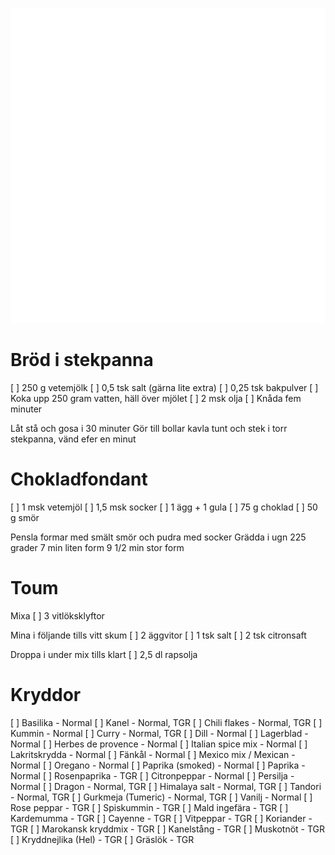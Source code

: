 [<img src="/assets/images/home1_i.png">](http://192.168.86.19)

# Bröd i stekpanna

[ ] 250 g vetemjölk
[ ]  0,5 tsk salt (gärna lite extra)
[ ]  0,25 tsk bakpulver
[ ] Koka upp 250 gram vatten, häll över mjölet
[ ] 2 msk olja
[ ] Knåda fem minuter

Låt stå och gosa i 30 minuter
Gör till bollar
kavla tunt och stek i torr stekpanna, vänd efer en minut

# Chokladfondant

[ ] 1 msk vetemjöl
[ ] 1,5 msk socker
[ ] 1 ägg + 1 gula
[ ] 75 g choklad
[ ] 50 g smör

Pensla formar med smält smör och pudra med socker
Grädda i ugn 225 grader
7 min liten form
9 1/2 min stor form

# Toum

Mixa
[ ] 3 vitlöksklyftor

Mina i följande tills vitt skum
[ ] 2 äggvitor
[ ] 1 tsk salt
[ ] 2 tsk citronsaft

Droppa i under mix tills klart
[ ] 2,5 dl rapsolja

# Kryddor
[ ] Basilika - Normal
[ ] Kanel - Normal, TGR
[ ] Chili flakes - Normal, TGR
[ ] Kummin - Normal
[ ] Curry - Normal, TGR
[ ] Dill - Normal
[ ] Lagerblad - Normal
[ ] Herbes de provence - Normal
[ ] Italian spice mix - Normal
[ ] Lakritskrydda - Normal
[ ] Fänkål - Normal
[ ] Mexico mix / Mexican - Normal
[ ] Oregano - Normal
[ ] Paprika (smoked) - Normal
[ ] Paprika - Normal
[ ] Rosenpaprika - TGR
[ ] Citronpeppar - Normal
[ ] Persilja - Normal
[ ] Dragon - Normal, TGR
[ ] Himalaya salt - Normal, TGR
[ ] Tandori - Normal, TGR
[ ] Gurkmeja (Tumeric) - Normal, TGR
[ ] Vanilj - Normal
[ ] Rose peppar - TGR
[ ] Spiskummin - TGR
[ ] Mald ingefära - TGR
[ ] Kardemumma - TGR
[ ] Cayenne - TGR
[ ] Vitpeppar - TGR
[ ] Koriander - TGR
[ ] Marokansk kryddmix - TGR
[ ] Kanelstång - TGR
[ ] Muskotnöt - TGR
[ ] Kryddnejlika (Hel) - TGR
[ ] Gräslök - TGR

